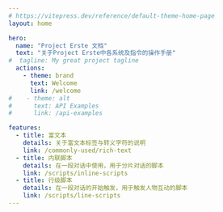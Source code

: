 ```yaml
---
# https://vitepress.dev/reference/default-theme-home-page
layout: home

hero:
  name: "Project Erste 文档"
  text: "关于Project Erste中各系统及指令的操作手册"
#  tagline: My great project tagline
  actions:
    - theme: brand
      text: Welcome
      link: /welcome
#    - theme: alt
#      text: API Examples
#      link: /api-examples

features:
  - title: 富文本
    details: 关于富文本标签与转义字符的说明
    link: /commonly-used/rich-text
  - title: 内联脚本
    details: 在一段对话中使用，用于分片对话的脚本
    link: /scripts/inline-scripts
  - title: 行级脚本
    details: 在一段对话的开始触发，用于触发人物互动的脚本
    link: /scripts/line-scripts
---
```


